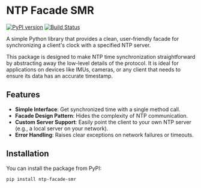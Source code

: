 # NTP Facade SMR

[![PyPI version](https://badge.fury.io/py/ntp-facade-smr.svg)](https://badge.fury.io/py/ntp-facade-smr)
[![Build Status](https://github.com/YourUsername/ntp-facade-smr/actions/workflows/python-package.yml/badge.svg)](https://github.com/YourUsername/ntp-facade-smr/actions)

A simple Python library that provides a clean, user-friendly facade for synchronizing a client's clock with a specified NTP server.

This package is designed to make NTP time synchronization straightforward by abstracting away the low-level details of the protocol. It is ideal for applications on devices like IMUs, cameras, or any client that needs to ensure its data has an accurate timestamp.

## Features

* **Simple Interface**: Get synchronized time with a single method call.
* **Facade Design Pattern**: Hides the complexity of NTP communication.
* **Custom Server Support**: Easily point the client to your own NTP server (e.g., a local server on your network).
* **Error Handling**: Raises clear exceptions on network failures or timeouts.

## Installation

You can install the package from PyPI:

```bash
pip install ntp-facade-smr